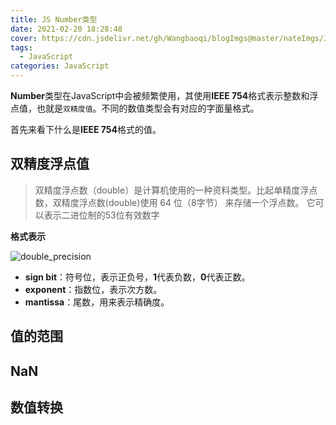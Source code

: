 ```yaml
---
title: JS Number类型
date: 2021-02-20 18:28:48
cover: https://cdn.jsdelivr.net/gh/Wangbaoqi/blogImgs@master/nateImgs/JavaScript/bg/number.png
tags: 
  - JavaScript
categories: JavaScript
---
```


**Number**类型在JavaScript中会被频繁使用，其使用**IEEE 754**格式表示整数和浮点值，也就是`双精度值`。不同的数值类型会有对应的字面量格式。

首先来看下什么是**IEEE 754**格式的值。

## 双精度浮点值

> 双精度浮点数（double）是计算机使用的一种资料类型。比起单精度浮点数，双精度浮点数(double)使用 64 位（8字节） 来存储一个浮点数。 它可以表示二进位制的53位有效数字

**格式表示**

![double_precision](https://cdn.jsdelivr.net/gh/Wangbaoqi/blogImgs@master/nateImgs/JavaScript/number/double_precision.png)

* **sign bit**：符号位，表示正负号，**1**代表负数，**0**代表正数。
* **exponent**：指数位，表示次方数。
* **mantissa**：尾数，用来表示精确度。



## 值的范围



## NaN


## 数值转换